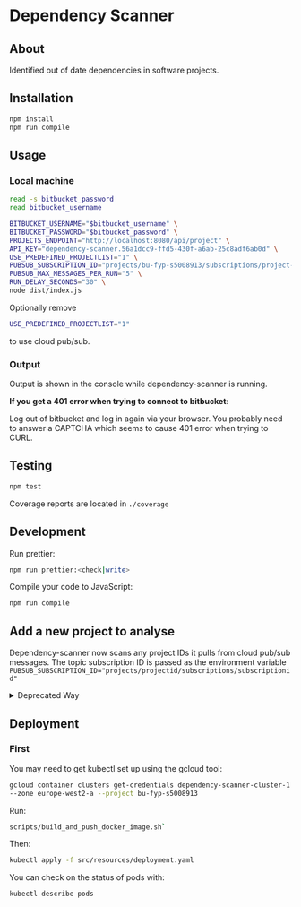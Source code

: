 # Dependency Scanner

## About

Identified out of date dependencies in software projects.

## Installation

```bash
npm install
npm run compile
```

## Usage

### Local machine

```bash
read -s bitbucket_password
read bitbucket_username

BITBUCKET_USERNAME="$bitbucket_username" \
BITBUCKET_PASSWORD="$bitbucket_password" \
PROJECTS_ENDPOINT="http://localhost:8080/api/project" \
API_KEY="dependency-scanner.56a1dcc9-ffd5-430f-a6ab-25c8adf6ab0d" \
USE_PREDEFINED_PROJECTLIST="1" \
PUBSUB_SUBSCRIPTION_ID="projects/bu-fyp-s5008913/subscriptions/project-scan-sub" \
PUBSUB_MAX_MESSAGES_PER_RUN="5" \
RUN_DELAY_SECONDS="30" \
node dist/index.js
```

Optionally remove
```bash
USE_PREDEFINED_PROJECTLIST="1" 
```
to use cloud pub/sub.

### Output

Output is shown in the console while dependency-scanner is running. 

**If you get a 401 error when trying to connect to bitbucket**:

Log out of bitbucket and log in again via your browser. You probably need to
answer a CAPTCHA which seems to cause 401 error when trying to CURL.

## Testing

```bash
npm test
```

Coverage reports are located in `./coverage`

## Development

Run prettier:

```bash
npm run prettier:<check|write>
```

Compile your code to JavaScript:

```bash
npm run compile
```

## Add a new project to analyse

Dependency-scanner now scans any project IDs it pulls from cloud pub/sub messages.
The topic subscription ID is passed as the environment variable
`PUBSUB_SUBSCRIPTION_ID="projects/projectid/subscriptions/subscriptionid"`

<details><summary>Deprecated Way</summary>
<p>
A list of projects dependency-scanner inspects can be found at
`src/projects.ts`. To add a new project to be inspected when it runs, add the
relevant project information.

For a project using NPM (package.json & package-lock.json), add the following
under `npmProjects`:

```typescript
    {
      projectName: "NPM Project Name",
      packageJsonUrl:
        "https://bitbucket.il2management.local/path-to-raw-package-json",
      packageLockUrl:
        "https://bitbucket.il2management.local/path-to-raw-package-lock-dot-json"
    }
```

Run `npm run compile` after adding a project to compile it to JavaScript.
</p>
</details>

## Deployment

### First

You may need to get kubectl set up using the gcloud tool:
```bash
gcloud container clusters get-credentials dependency-scanner-cluster-1 
--zone europe-west2-a --project bu-fyp-s5008913
```

Run:
```bash
scripts/build_and_push_docker_image.sh`
```

Then:
```bash
kubectl apply -f src/resources/deployment.yaml
```

You can check on the status of pods with:
```bash
kubectl describe pods
```